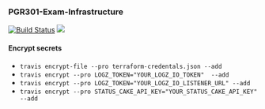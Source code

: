 ### PGR301-Exam-Infrastructure

[![Build Status](https://travis-ci.com/Hannarong98/PGR301-Exam-Infrastructure.svg?token=DqMpxq41VWvgzW8Fy3oq&branch=master)](https://travis-ci.com/Hannarong98/PGR301-Exam-Infrastructure) <a href="https://www.statuscake.com" title="Website Uptime Monitoring"><img src="https://app.statuscake.com/button/index.php?Track=5749379&Days=1&Design=3" /></a>

#### Encrypt secrets
* `travis encrypt-file --pro terraform-credentals.json --add`
* `travis encrypt --pro LOGZ_TOKEN="YOUR_LOGZ_IO_TOKEN"  --add`
* `travis encrypt --pro LOGZ_TOKEN="YOUR_LOGZ_IO_LISTENER_URL" --add`
* `travis encrypt --pro STATUS_CAKE_API_KEY="YOUR_STATUS_CAKE_API_KEY" --add`
